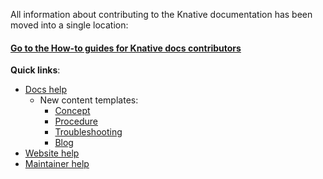 
All information about contributing to the Knative documentation has been moved
into a single location:

#### [Go to the How-to guides for Knative docs contributors](https://knative.dev/help/)

**Quick links**:
   * [Docs help](https://knative.dev/help/contributor/)
      * New content templates:
        * [Concept](template-concept.md)
        * [Procedure](template-procedure.md)
        * [Troubleshooting](template-troubleshooting.md)
        * [Blog](template-blog-entry.md)
   * [Website help](https://knative.dev/help/contributor/publishing)
   * [Maintainer help](https://knative.dev/help/maintainer/)
